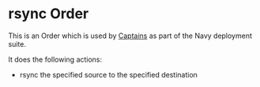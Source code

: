 # rsync Order

This is an Order which is used by [Captains](http://github.com/microadam/navy-captain) as part of the Navy deployment suite.

It does the following actions:

* rsync the specified source to the specified destination
